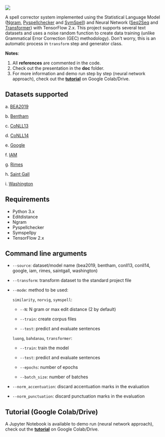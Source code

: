 <img src="https://github.com/arthurflor23/spelling-correction/blob/master/doc/image/header.png?raw=true">

A spell corrector system implemented using the Statistical Language Model ([Ngram](https://github.com/gpoulter/python-ngram), [Pyspellchecker](https://github.com/barrust/pyspellchecker) and [SymSpell](https://github.com/mammothb/symspellpy)) and Neural Network ([Seq2Seq](https://towardsdatascience.com/seq2seq-model-in-tensorflow-ec0c557e560f) and [Transformer](https://www.tensorflow.org/tutorials/text/transformer)) with TensorFlow 2.x. This project supports several text datasets and uses a noise random function to create data training (unlike Grammatical Error Correction (GEC) methodology). Don't worry, this is an automatic process in `transform` step and generator class.

**Notes**:

1. All **references** are commented in the code.
2. Check out the presentation in the **doc** folder.
3. For more information and demo run step by step (neural network approach), check out the **[tutorial](https://github.com/arthurflor23/spelling-correction/blob/master/src/tutorial.ipynb)** on Google Colab/Drive.

## Datasets supported

a. [BEA2019](https://www.cl.cam.ac.uk/research/nl/bea2019st/)

b. [Bentham](http://transcriptorium.eu/datasets/bentham-collection/)

c. [CoNLL13](https://www.comp.nus.edu.sg/~nlp/conll13st.html)

d. [CoNLL14](https://www.comp.nus.edu.sg/~nlp/conll14st.html)

e. [Google](https://ai.google/research/pubs/pub41880)

f. [IAM](http://www.fki.inf.unibe.ch/databases/iam-handwriting-database)

g. [Rimes](http://www.a2ialab.com/doku.php?id=rimes_database:start)

h. [Saint Gall](http://www.fki.inf.unibe.ch/databases/iam-historical-document-database/saint-gall-database)

i. [Washington](http://www.fki.inf.unibe.ch/databases/iam-historical-document-database/washington-database)

## Requirements

- Python 3.x
- Editdistance
- Ngram
- Pyspellchecker
- Symspellpy
- TensorFlow 2.x

## Command line arguments

- `--source`: dataset/model name (bea2019, bentham, conll13, conll14, google, iam, rimes, saintgall, washington)
- `--transform`: transform dataset to the standard project file
- `--mode`: method to be used:

  `similarity`, `norvig`, `symspell`:

  - `--N`: N gram or max edit distance (2 by default)

  - `--train`: create corpus files

  - `--test`: predict and evaluate sentences

  `luong`, `bahdanau`, `transformer`:

  - `--train`: train the model

  - `--test`: predict and evaluate sentences

  - `--epochs`: number of epochs

  - `--batch_size`: number of batches

- `--norm_accentuation`: discard accentuation marks in the evaluation
- `--norm_punctuation`: discard punctuation marks in the evaluation

## Tutorial (Google Colab/Drive)

A Jupyter Notebook is available to demo run (neural network approach), check out the **[tutorial](https://github.com/arthurflor23/spelling-correction/blob/master/src/tutorial.ipynb)** on Google Colab/Drive.
